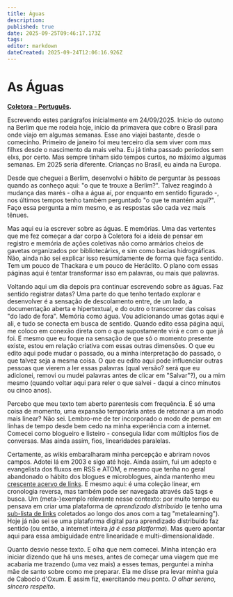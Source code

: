 ```yaml
---
title: Águas
description: 
published: true
date: 2025-09-25T09:46:17.173Z
tags: 
editor: markdown
dateCreated: 2025-09-24T12:06:16.926Z
---
```


# As Águas

**[Coletora - Português](/projetos/coletora/pt).**

Escrevendo estes parágrafos inicialmente em 24/09/2025. Início do outono na Berlim que me rodeia hoje, início da primavera que cobre o Brasil para onde viajo em algumas semanas. Esse ano viajei bastante, desde o comecinho. Primeiro de janeiro foi meu terceiro dia sem viver com mxs filhxs desde o nascimento da mais velha. Eu já tinha passado períodos sem elxs, por certo. Mas sempre tinham sido tempos curtos, no máximo algumas semanas. Em 2025 seria diferente. Crianças no Brasil, eu ainda na Europa.

Desde que cheguei a Berlim, desenvolvi o hábito de perguntar às pessoas quando as conheço aqui: "o que te trouxe a Berlim?". Talvez reagindo à mudança das marés - olha a água aí, por enquanto em sentido figurado -, nos últimos tempos tenho também perguntado "o que te mantém aqui?". Faço essa pergunta a mim mesmo, e as respostas são cada vez mais tênues.

Mas aqui eu ia escrever sobre as águas. E memórias. Uma das vertentes que me fez começar a dar corpo à Coletora foi a ideia de pensar em registro e memória de ações coletivas não como armários cheios de gavetas organizados por bibliotecárixs, e sim como bacias hidrográficas. Não, ainda não sei explicar isso resumidamente de forma que faça sentido. Tem um pouco de Thackara e um pouco de Heráclito. O plano com essas páginas aqui é tentar transformar isso em palavras, ou mais que palavras. 

Voltando aqui um dia depois pra continuar escrevendo sobre as águas. Faz sentido registrar datas? Uma parte do que tenho tentado explorar e desenvolver é a sensação de descolamento entre, de um lado, a documentação aberta e hipertextual, e do outro o transcorrer das coisas "do lado de fora". Memória como água. Vou adicionando umas gotas aqui e ali, e tudo se conecta em busca de sentido. Quando edito essa página aqui, me coloco em conexão direta com o que supostamente virá e com o que já foi. E mesmo que eu foque na sensação de que só o momento presente existe, estou em relação criativa com essas outras dimensões. O que eu edito aqui pode mudar o passado, ou a minha interpretação do passado, o que talvez seja a mesma coisa. O que eu edito aqui pode influenciar outras pessoas que vierem a ler essas palavras (qual versão? será que eu adicionei, removi ou mudei palavras antes de clicar em "Salvar"?), ou a mim mesmo (quando voltar aqui para reler o que salvei - daqui a cinco minutos ou cinco anos). 

Percebo que meu texto tem aberto parentesis com frequência. É só uma coisa de momento, uma expansão temporária antes de retornar a um modo mais linear? Não sei. Lembro-me de ter incorporado o modo de pensar em linhas de tempo desde bem cedo na minha experiência com a internet. Comecei como blogueiro e listeiro - conseguia lidar com múltiplos fios de conversas. Mas ainda assim, fios, linearidades paralelas.

Certamente, as wikis embaralharam minha percepção e abriram novos campos. Adotei lá em 2003 e sigo até hoje. Ainda assim, fui um adepto e evangelista dos fluxos em RSS e ATOM, e mesmo que tenha no geral abandonado o hábito dos blogues e microblogues, ainda mantenho meu [crescente acervo  de links](https://links.efeefe.me/). E mesmo aqui: é uma coleção linear, em cronologia reversa, mas também pode ser navegada através daS tags e busca. Um (meta-)exemplo relevante nesse contexto: por muito tempo eu pensava em criar uma plataforma de *aprendizado distribuído* (e tenho uma [sub-lista de links](https://links.efeefe.me/?searchterm=&searchtags=metalearning) coletados ao longo dos anos com a tag "metalearning"). Hoje já não sei se uma plataforma digital para aprendizado distribuído faz sentido (ou então, a internet inteira *já é essa platforma*). Mas quero apontar aqui para essa ambiguidade entre linearidade e multi-dimensionalidade.

Quanto desvio nesse texto. E olha que nem comecei. Minha intenção era iniciar dizendo que há uns meses, antes de começar uma viagem que me acabaria me trazendo (uma vez mais) a esses temas, perguntei a minha mãe de santo sobre como me preparar. Ela me disse pra levar minha guia de Caboclo d'Oxum. E assim fiz, exercitando meu ponto. *O olhar sereno, sincero respeito*.